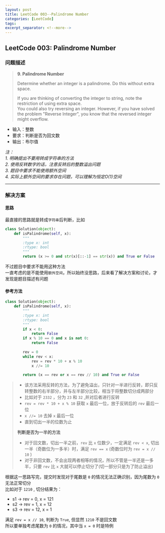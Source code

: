 ```yaml
---
layout: post
title: LeetCode 003--Palindrome Number
categories: [LeetCode]
tags: 
excerpt_separator: <!--more-->
---
```


<!--categories: [Ubuntu, Database, Python, Github, Web, Tutorial, Test, Shell, LeetCode, ]-->
<!--tags: [jekyll, python3, github, Django, markdown, mysql, shell, ]-->

## LeetCode 003: Palindrome Number 
### 问题描述  

> **9. Palindrome Number**  
> 
> Determine whether an integer is a palindrome. Do this without extra space.  
> 
> If you are thinking of converting the integer to string, note the restriction of using extra space.  
> You could also try reversing an integer. However, if you have solved the problem "Reverse Integer", you know that the reversed integer might overflow.  

<!--more-->

- 输入：整数
- 要求：判断是否为回文数
- 输出：布尔值

*注：*  
*1. 明确提出不要用转成字符串的方法*  
*2. 使用反转数字的话，注意反转后的整数溢出问题*  
*3. 题目中要求不能使用额外空间*  
*4. 实际上额外空间的要求存在问题，可以理解为恒定O(1)空间*  

---

### 解决方案
#### 思路
最直接的思路就是转成`字符串`后判断，比如  
``` python
class Solution(object):
    def isPalindrome(self, x):
        """
        :type x: int
        :rtype: bool
        """
        return (x >= 0 and str(x)[::-1] == str(x)) and True or False
```

不过题目中要求不能用这种方法  
一直考虑的是不能使用`额外空间`，所以始终没思路，后来看了解决方案和讨论，才发现是题目描述有问题  

#### 参考方法
``` python
class Solution(object):
    def isPalindrome(self, x):
        """
        :type x: int
        :rtype: bool
        """
        if x < 0:
            return False
        if x % 10 == 0 and x is not 0:
            return False
        
        rev = 0
        while rev < x:
            rev = rev * 10 + x % 10
            x //= 10
            
        return (x == rev or x == rev // 10) and True or False
```

> - 该方法采用反转的方法，为了避免溢出，只针对一半进行反转，即只反转整数的右半部分，并与左半部分比较，相当于将整数切分成两部分  
> - 比如对于 `2332` ，分为 `23` 和 `32` ,并对后者进行反转  
> - `rev = rev * 10 + x % 10` 获取 `x` 最后一位，放于反转后的 `rev` 最后一位  
> - `x //= 10` 去掉 `x` 最后一位  
> - 直到切出一半的位数为止  
> 
> **判断是否为一半的方法**  
> - 对于回文数，切出一半之前，`rev` 比 `x` 位数少，一定满足 `rev < x`, 切出一半（奇数位为一多半）时，满足 `rev == x` (奇数位时为 `rev = x // 10` )  
> - 对于非回文数，不会出现两者相等的情况，所以不管是一半还是一多半，只要 `rev` 比 `x` 大就可以停止切分了(切一部分只是为了防止溢出)  

根据这一思路写完，提交时发现对于尾数是 `0` 的情况无法正确识别，因为尾数为 `0` 无法正常切分  
比如对于 `1210` , 切分结果为：  
- s1 -> rev = 0,  x = 121  
- s2 -> rev = 1,  x = 12  
- s3 -> rev = 12, x = 1  

满足 `rev = x // 10`, 判断为 `True`, 但显然 `1210` 不是回文数  
所以要单独考虑尾数为 `0` 的情况，其中当 `x = 0` 时是特例  

